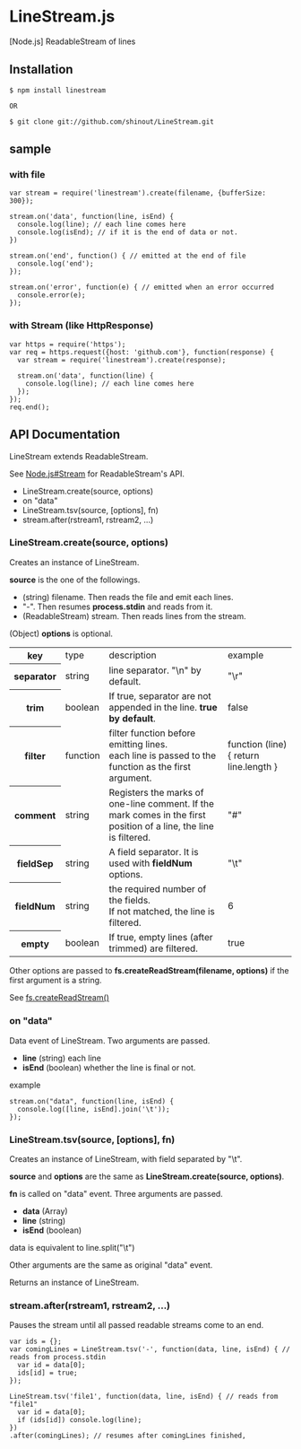LineStream.js
==========
[Node.js] ReadableStream of lines

## Installation ##

    $ npm install linestream

    OR

    $ git clone git://github.com/shinout/LineStream.git

## sample ##

### with file ###

    var stream = require('linestream').create(filename, {bufferSize: 300});

    stream.on('data', function(line, isEnd) {
      console.log(line); // each line comes here
      console.log(isEnd); // if it is the end of data or not.
    })

    stream.on('end', function() { // emitted at the end of file
      console.log('end');
    });

    stream.on('error', function(e) { // emitted when an error occurred
      console.error(e);
    });


### with Stream (like HttpResponse) ###

    var https = require('https');
    var req = https.request({host: 'github.com'}, function(response) {
      var stream = require('linestream').create(response);

      stream.on('data', function(line) {
        console.log(line); // each line comes here
      });
    });
    req.end();

## API Documentation ##

LineStream extends ReadableStream.

See [Node.js#Stream](http://nodejs.org/docs/latest/api/streams.html#readable_Stream) for ReadableStream's API.


- LineStream.create(source, options)
- on "data"
- LineStream.tsv(source, [options], fn)
- stream.after(rstream1, rstream2, ...)

### LineStream.create(source, options) ###

Creates an instance of LineStream.

**source** is the one of the followings.

- (string) filename. Then reads the file and emit each lines.
- "-". Then resumes **process.stdin** and reads from it.
- (ReadableStream) stream. Then reads lines from the stream.

(Object) **options** is optional.

<table>
<tr><th>key</th>
<td>type</td>
<td>description</td>
<td>example</td></tr>

<tr><th>separator</th>
<td>string</td>
<td>line separator. "\n" by default.<br>
</td>
<td>"\r"</td></tr>

<tr><th>trim</th>
<td>boolean</td>
<td>If true, separator are not appended in the line. <strong>true by default</strong>.<br>
</td>
<td>false</td></tr>


<tr><th>filter</th>
<td>function</td>
<td>filter function before emitting lines.<br>
each line is passed to the function as the first argument.
</td>
<td>function (line) { return line.length }</td></tr>

<tr><th>comment</th>
<td>string</td>
<td>Registers the marks of one-line comment.
If the mark comes in the first position of a line, the line is filtered.
</td>
<td>"#"</td></tr>

<tr><th>fieldSep</th>
<td>string</td>
<td>A field separator. It is used with <strong>fieldNum</strong> options.
</td>
<td>"\t"</td></tr>

<tr><th>fieldNum</th>
<td>string</td>
<td>the required number of the fields.<br>
If not matched, the line is filtered.  </td>
<td>6</td></tr>

<tr><th>empty</th>
<td>boolean</td>
<td>If true, empty lines (after trimmed) are filtered.
</td>
<td>true</td></tr>

</table>

Other options are passed to **fs.createReadStream(filename, options)** if the first argument is a string.

See [fs.createReadStream()](http://nodejs.org/docs/latest/api/fs.html#fs.createReadStream)

### on "data" ###

Data event of LineStream. Two arguments are passed.

- **line**  (string)  each line
- **isEnd** (boolean) whether the line is final or not.

example

    stream.on("data", function(line, isEnd) {
      console.log([line, isEnd].join('\t'));
    });


### LineStream.tsv(source, [options], fn) ###

Creates an instance of LineStream, with field separated by "\t".

**source** and **options** are the same as **LineStream.create(source, options)**.

**fn** is called on "data" event. Three arguments are passed.

- **data** (Array)
- **line** (string)
- **isEnd** (boolean)

data is equivalent to line.split("\t")

Other arguments are the same as original "data" event.

Returns an instance of LineStream.


### stream.after(rstream1, rstream2, ...) ###
Pauses the stream until all passed readable streams come to an end.

    var ids = {};
    var comingLines = LineStream.tsv('-', function(data, line, isEnd) { // reads from process.stdin
      var id = data[0];
      ids[id] = true;
    });

    LineStream.tsv('file1', function(data, line, isEnd) { // reads from "file1"
      var id = data[0];
      if (ids[id]) console.log(line);
    })
    .after(comingLines); // resumes after comingLines finished,
